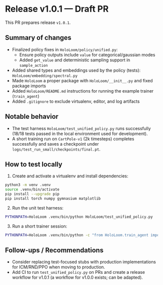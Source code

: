 # Release v1.0.1 — Draft PR

This PR prepares release `v1.0.1`.

## Summary of changes
- Finalized policy fixes in `HoloLoom/policy/unified.py`:
  - Ensure policy outputs include `value` for categorical/gaussian modes
  - Added `get_value` and deterministic sampling support in `sample_action`
- Added shared types and embeddings used by the policy (tests): `HoloLoom/embedding/spectral.py`
- Made `HoloLoom` a proper package with `HoloLoom/__init__.py` and fixed package imports
- Added `HoloLoom/README.md` instructions for running the example trainer (`train_agent`)
- Added `.gitignore` to exclude virtualenv, editor, and log artifacts

## Notable behavior
- The test harness `HoloLoom/test_unified_policy.py` runs successfully (18/18 tests passed in the local environment used for development).
- A short training run on `CartPole-v1` (2k timesteps) completes successfully and saves a checkpoint under `logs/test_run_small/checkpoints/final.pt`.

## How to test locally
1. Create and activate a virtualenv and install dependencies:

```bash
python3 -m venv .venv
source .venv/bin/activate
pip install --upgrade pip
pip install torch numpy gymnasium matplotlib
```

2. Run the unit test harness:

```bash
PYTHONPATH=HoloLoom .venv/bin/python HoloLoom/test_unified_policy.py
```

3. Run a short trainer session:

```bash
PYTHONPATH=HoloLoom .venv/bin/python -c "from HoloLoom.train_agent import PPOTrainer; t=PPOTrainer(env_name='CartPole-v1', total_timesteps=2000, steps_per_update=256, n_epochs=1, batch_size=32, log_dir='./logs/test_run_small'); t.train()"
```

## Follow-ups / Recommendations
- Consider replacing test-focused stubs with production implementations for ICM/RND/PPO when moving to production.
- Add CI to run `test_unified_policy.py` on PRs and create a release workflow for v1.0.1 (a workflow for v1.0.0 exists; can be adapted).

